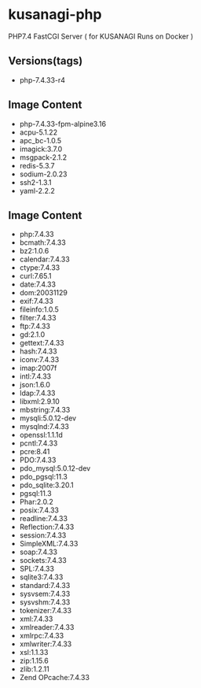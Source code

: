 # kusanagi-php
PHP7.4 FastCGI Server ( for KUSANAGI Runs on Docker )

## Versions(tags)
- php-7.4.33-r4

## Image Content
- php-7.4.33-fpm-alpine3.16
- acpu-5.1.22
- apc_bc-1.0.5
- imagick:3.7.0
- msgpack-2.1.2
- redis-5.3.7
- sodium-2.0.23
- ssh2-1.3.1
- yaml-2.2.2

## Image Content
- php:7.4.33
- bcmath:7.4.33
- bz2:1.0.6
- calendar:7.4.33
- ctype:7.4.33
- curl:7.65.1
- date:7.4.33
- dom:20031129
- exif:7.4.33
- fileinfo:1.0.5
- filter:7.4.33
- ftp:7.4.33
- gd:2.1.0
- gettext:7.4.33
- hash:7.4.33
- iconv:7.4.33
- imap:2007f
- intl:7.4.33
- json:1.6.0
- ldap:7.4.33
- libxml:2.9.10
- mbstring:7.4.33
- mysqli:5.0.12-dev
- mysqlnd:7.4.33
- openssl:1.1.1d
- pcntl:7.4.33
- pcre:8.41
- PDO:7.4.33
- pdo_mysql:5.0.12-dev
- pdo_pgsql:11.3
- pdo_sqlite:3.20.1
- pgsql:11.3
- Phar:2.0.2
- posix:7.4.33
- readline:7.4.33
- Reflection:7.4.33
- session:7.4.33
- SimpleXML:7.4.33
- soap:7.4.33
- sockets:7.4.33
- SPL:7.4.33
- sqlite3:7.4.33
- standard:7.4.33
- sysvsem:7.4.33
- sysvshm:7.4.33
- tokenizer:7.4.33
- xml:7.4.33
- xmlreader:7.4.33
- xmlrpc:7.4.33
- xmlwriter:7.4.33
- xsl:1.1.33
- zip:1.15.6
- zlib:1.2.11
- Zend OPcache:7.4.33

